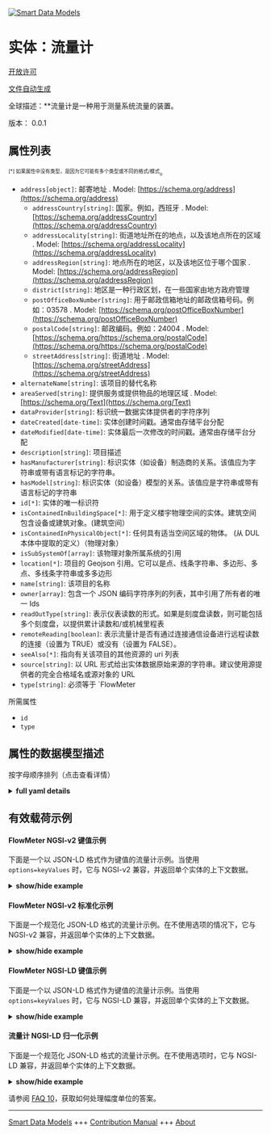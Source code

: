 <!-- 10-Header -->  
[![Smart Data Models](https://smartdatamodels.org/wp-content/uploads/2022/01/SmartDataModels_logo.png "Logo")](https://smartdatamodels.org)  
实体：流量计  
======<!-- /10-Header -->  
<!-- 15-License -->  
[开放许可](https://github.com/smart-data-models//dataModel.S4BLDG/blob/master/FlowMeter/LICENSE.md)  
[文件自动生成](https://docs.google.com/presentation/d/e/2PACX-1vTs-Ng5dIAwkg91oTTUdt8ua7woBXhPnwavZ0FxgR8BsAI_Ek3C5q97Nd94HS8KhP-r_quD4H0fgyt3/pub?start=false&loop=false&delayms=3000#slide=id.gb715ace035_0_60)  
<!-- /15-License -->  
<!-- 20-Description -->  
全球描述：**流量计是一种用于测量系统流量的装置。  
版本： 0.0.1  
<!-- /20-Description -->  
<!-- 30-PropertiesList -->  

## 属性列表  

<sup><sub>[*] 如果属性中没有类型，是因为它可能有多个类型或不同的格式/模式</sub></sup>。  
- `address[object]`: 邮寄地址  . Model: [https://schema.org/address](https://schema.org/address)	- `addressCountry[string]`: 国家。例如，西班牙  . Model: [https://schema.org/addressCountry](https://schema.org/addressCountry)  
	- `addressLocality[string]`: 街道地址所在的地点，以及该地点所在的区域  . Model: [https://schema.org/addressLocality](https://schema.org/addressLocality)  
	- `addressRegion[string]`: 地点所在的地区，以及该地区位于哪个国家  . Model: [https://schema.org/addressRegion](https://schema.org/addressRegion)  
	- `district[string]`: 地区是一种行政区划，在一些国家由地方政府管理    
	- `postOfficeBoxNumber[string]`: 用于邮政信箱地址的邮政信箱号码。例如：03578  . Model: [https://schema.org/postOfficeBoxNumber](https://schema.org/postOfficeBoxNumber)  
	- `postalCode[string]`: 邮政编码。例如：24004  . Model: [https://schema.org/https://schema.org/postalCode](https://schema.org/https://schema.org/postalCode)  
	- `streetAddress[string]`: 街道地址  . Model: [https://schema.org/streetAddress](https://schema.org/streetAddress)  
- `alternateName[string]`: 该项目的替代名称  - `areaServed[string]`: 提供服务或提供物品的地理区域  . Model: [https://schema.org/Text](https://schema.org/Text)- `dataProvider[string]`: 标识统一数据实体提供者的字符序列  - `dateCreated[date-time]`: 实体创建时间戳。通常由存储平台分配  - `dateModified[date-time]`: 实体最后一次修改的时间戳。通常由存储平台分配  - `description[string]`: 项目描述  - `hasManufacturer[string]`: 标识实体（如设备）制造商的关系。该值应为字符串或带有语言标记的字符串。  - `hasModel[string]`: 标识实体（如设备）模型的关系。该值应是字符串或带有语言标记的字符串  - `id[*]`: 实体的唯一标识符  - `isContainedInBuildingSpace[*]`: 用于定义楼宇物理空间的实体。建筑空间包含设备或建筑对象。(建筑空间）  - `isContainedInPhysicalObject[*]`: 任何具有适当空间区域的物体。  (从 DUL 本体中提取的定义）（物理对象）  - `isSubSystemOf[array]`: 该物理对象所属系统的引用  - `location[*]`: 项目的 Geojson 引用。它可以是点、线条字符串、多边形、多点、多线条字符串或多多边形  - `name[string]`: 该项目的名称  - `owner[array]`: 包含一个 JSON 编码字符序列的列表，其中引用了所有者的唯一 Ids  - `readOutType[string]`: 表示仪表读数的形式。如果是刻度盘读数，则可能包括多个刻度盘，以提供累计读数和/或机械里程表  - `remoteReading[boolean]`: 表示流量计是否有通过连接通信设备进行远程读数的连接（设置为 TRUE）或没有（设置为 FALSE）。  - `seeAlso[*]`: 指向有关该项目的其他资源的 uri 列表  - `source[string]`: 以 URL 形式给出实体数据原始来源的字符串。建议使用源提供者的完全合格域名或源对象的 URL  - `type[string]`: 必须等于 `FlowMeter  <!-- /30-PropertiesList -->  
<!-- 35-RequiredProperties -->  
所需属性  
- `id`  - `type`  <!-- /35-RequiredProperties -->  
<!-- 40-RequiredProperties -->  
<!-- /40-RequiredProperties -->  
<!-- 50-DataModelHeader -->  
## 属性的数据模型描述  
按字母顺序排列（点击查看详情）  
<!-- /50-DataModelHeader -->  
<!-- 60-ModelYaml -->  
<details><summary><strong>full yaml details</strong></summary>    
```yaml  
FlowMeter:    
  description: A flow meter is a device that is used to measure the flow rate in a system.    
  properties:    
    address:    
      description: The mailing address    
      properties:    
        addressCountry:    
          description: 'The country. For example, Spain'    
          type: string    
          x-ngsi:    
            model: https://schema.org/addressCountry    
            type: Property    
        addressLocality:    
          description: 'The locality in which the street address is, and which is in the region'    
          type: string    
          x-ngsi:    
            model: https://schema.org/addressLocality    
            type: Property    
        addressRegion:    
          description: 'The region in which the locality is, and which is in the country'    
          type: string    
          x-ngsi:    
            model: https://schema.org/addressRegion    
            type: Property    
        district:    
          description: 'A district is a type of administrative division that, in some countries, is managed by the local government'    
          type: string    
          x-ngsi:    
            type: Property    
        postOfficeBoxNumber:    
          description: 'The post office box number for PO box addresses. For example, 03578'    
          type: string    
          x-ngsi:    
            model: https://schema.org/postOfficeBoxNumber    
            type: Property    
        postalCode:    
          description: 'The postal code. For example, 24004'    
          type: string    
          x-ngsi:    
            model: https://schema.org/https://schema.org/postalCode    
            type: Property    
        streetAddress:    
          description: The street address    
          type: string    
          x-ngsi:    
            model: https://schema.org/streetAddress    
            type: Property    
        streetNr:    
          description: Number identifying a specific property on a public street    
          type: string    
          x-ngsi:    
            type: Property    
      type: object    
      x-ngsi:    
        model: https://schema.org/address    
        type: Property    
    alternateName:    
      description: An alternative name for this item    
      type: string    
      x-ngsi:    
        type: Property    
    areaServed:    
      description: The geographic area where a service or offered item is provided    
      type: string    
      x-ngsi:    
        model: https://schema.org/Text    
        type: Property    
    dataProvider:    
      description: A sequence of characters identifying the provider of the harmonised data entity    
      type: string    
      x-ngsi:    
        type: Property    
    dateCreated:    
      description: Entity creation timestamp. This will usually be allocated by the storage platform    
      format: date-time    
      type: string    
      x-ngsi:    
        type: Property    
    dateModified:    
      description: Timestamp of the last modification of the entity. This will usually be allocated by the storage platform    
      format: date-time    
      type: string    
      x-ngsi:    
        type: Property    
    description:    
      description: A description of this item    
      type: string    
      x-ngsi:    
        type: Property    
    hasManufacturer:    
      description: 'A relationship identifying the manufacturer of an entity (e.g., device). The value is expected to be a string or a string with language tag'    
      type: string    
      x-ngsi:    
        type: Property    
    hasModel:    
      description: 'A relationship identifying the model of an entity (e.g., device). The value is expected to be a string or a string with language tag'    
      type: string    
      x-ngsi:    
        type: Property    
    id:    
      anyOf:    
        - description: Identifier format of any NGSI entity    
          maxLength: 256    
          minLength: 1    
          pattern: ^[\w\-\.\{\}\$\+\*\[\]`|~^@!,:\\]+$    
          type: string    
          x-ngsi:    
            type: Property    
        - description: Identifier format of any NGSI entity    
          format: uri    
          type: string    
          x-ngsi:    
            type: Property    
      description: Unique identifier of the entity    
      x-ngsi:    
        type: Property    
    isContainedInBuildingSpace:    
      anyOf:    
        - description: Identifier format of any NGSI entity    
          maxLength: 256    
          minLength: 1    
          pattern: ^[\w\-\.\{\}\$\+\*\[\]`|~^@!,:\\]+$    
          type: string    
          x-ngsi:    
            type: Property    
        - description: Identifier format of any NGSI entity    
          format: uri    
          type: string    
          x-ngsi:    
            type: Property    
      description: An entity used to define the physical spaces of the building. A building space contains devices or building objects. (BuildingSpace)    
      x-ngsi:    
        type: Property    
    isContainedInPhysicalObject:    
      anyOf:    
        - description: Identifier format of any NGSI entity    
          maxLength: 256    
          minLength: 1    
          pattern: ^[\w\-\.\{\}\$\+\*\[\]`|~^@!,:\\]+$    
          type: string    
          x-ngsi:    
            type: Property    
        - description: Identifier format of any NGSI entity    
          format: uri    
          type: string    
          x-ngsi:    
            type: Property    
      description: Any Object that has a proper space region.  (Definition extracted from DUL ontology) (PhysicalObject)    
      x-ngsi:    
        type: Property    
    isSubSystemOf:    
      description: A reference to a system(s) that this Physical Object is part of    
      items:    
        anyOf:    
          - description: Identifier format of any NGSI entity    
            maxLength: 256    
            minLength: 1    
            pattern: ^[\w\-\.\{\}\$\+\*\[\]`|~^@!,:\\]+$    
            type: string    
            x-ngsi:    
              type: Property    
          - description: Identifier format of any NGSI entity    
            format: uri    
            type: string    
            x-ngsi:    
              type: Property    
        description: Unique identifier of the entity    
        x-ngsi:    
          type: Property    
      type: array    
      x-ngsi:    
        type: Relationship    
    location:    
      description: 'Geojson reference to the item. It can be Point, LineString, Polygon, MultiPoint, MultiLineString or MultiPolygon'    
      oneOf:    
        - description: Geojson reference to the item. Point    
          properties:    
            bbox:    
              items:    
                type: number    
              minItems: 4    
              type: array    
            coordinates:    
              items:    
                type: number    
              minItems: 2    
              type: array    
            type:    
              enum:    
                - Point    
              type: string    
          required:    
            - type    
            - coordinates    
          title: GeoJSON Point    
          type: object    
          x-ngsi:    
            type: GeoProperty    
        - description: Geojson reference to the item. LineString    
          properties:    
            bbox:    
              items:    
                type: number    
              minItems: 4    
              type: array    
            coordinates:    
              items:    
                items:    
                  type: number    
                minItems: 2    
                type: array    
              minItems: 2    
              type: array    
            type:    
              enum:    
                - LineString    
              type: string    
          required:    
            - type    
            - coordinates    
          title: GeoJSON LineString    
          type: object    
          x-ngsi:    
            type: GeoProperty    
        - description: Geojson reference to the item. Polygon    
          properties:    
            bbox:    
              items:    
                type: number    
              minItems: 4    
              type: array    
            coordinates:    
              items:    
                items:    
                  items:    
                    type: number    
                  minItems: 2    
                  type: array    
                minItems: 4    
                type: array    
              type: array    
            type:    
              enum:    
                - Polygon    
              type: string    
          required:    
            - type    
            - coordinates    
          title: GeoJSON Polygon    
          type: object    
          x-ngsi:    
            type: GeoProperty    
        - description: Geojson reference to the item. MultiPoint    
          properties:    
            bbox:    
              items:    
                type: number    
              minItems: 4    
              type: array    
            coordinates:    
              items:    
                items:    
                  type: number    
                minItems: 2    
                type: array    
              type: array    
            type:    
              enum:    
                - MultiPoint    
              type: string    
          required:    
            - type    
            - coordinates    
          title: GeoJSON MultiPoint    
          type: object    
          x-ngsi:    
            type: GeoProperty    
        - description: Geojson reference to the item. MultiLineString    
          properties:    
            bbox:    
              items:    
                type: number    
              minItems: 4    
              type: array    
            coordinates:    
              items:    
                items:    
                  items:    
                    type: number    
                  minItems: 2    
                  type: array    
                minItems: 2    
                type: array    
              type: array    
            type:    
              enum:    
                - MultiLineString    
              type: string    
          required:    
            - type    
            - coordinates    
          title: GeoJSON MultiLineString    
          type: object    
          x-ngsi:    
            type: GeoProperty    
        - description: Geojson reference to the item. MultiLineString    
          properties:    
            bbox:    
              items:    
                type: number    
              minItems: 4    
              type: array    
            coordinates:    
              items:    
                items:    
                  items:    
                    items:    
                      type: number    
                    minItems: 2    
                    type: array    
                  minItems: 4    
                  type: array    
                type: array    
              type: array    
            type:    
              enum:    
                - MultiPolygon    
              type: string    
          required:    
            - type    
            - coordinates    
          title: GeoJSON MultiPolygon    
          type: object    
          x-ngsi:    
            type: GeoProperty    
      x-ngsi:    
        type: GeoProperty    
    name:    
      description: The name of this item    
      type: string    
      x-ngsi:    
        type: Property    
    owner:    
      description: A List containing a JSON encoded sequence of characters referencing the unique Ids of the owner(s)    
      items:    
        anyOf:    
          - description: Identifier format of any NGSI entity    
            maxLength: 256    
            minLength: 1    
            pattern: ^[\w\-\.\{\}\$\+\*\[\]`|~^@!,:\\]+$    
            type: string    
            x-ngsi:    
              type: Property    
          - description: Identifier format of any NGSI entity    
            format: uri    
            type: string    
            x-ngsi:    
              type: Property    
        description: Unique identifier of the entity    
        x-ngsi:    
          type: Property    
      type: array    
      x-ngsi:    
        type: Property    
    readOutType:    
      description: 'Indication of the form that readout from the meter takes. In the case of a dial read out, this may comprise multiple dials that give a cumulative reading and/or a mechanical odometer'    
      type: string    
      x-ngsi:    
        type: Property    
    remoteReading:    
      description: Indicates whether the meter has a connection for remote reading through connection of a communication device (set TRUE) or not (set FALSE)    
      type: boolean    
      x-ngsi:    
        type: Property    
    seeAlso:    
      description: list of uri pointing to additional resources about the item    
      oneOf:    
        - items:    
            format: uri    
            type: string    
          minItems: 1    
          type: array    
        - format: uri    
          type: string    
      x-ngsi:    
        type: Property    
    source:    
      description: 'A sequence of characters giving the original source of the entity data as a URL. Recommended to be the fully qualified domain name of the source provider, or the URL to the source object'    
      type: string    
      x-ngsi:    
        type: Property    
    type:    
      description: It must be equal to `FlowMeter`    
      enum:    
        - FlowMeter    
      type: string    
      x-ngsi:    
        type: Property    
  required:    
    - id    
    - type    
  type: object    
  x-derived-from: "https://saref.etsi.org/saref4bldg/v1.1.2/#s4bldg:FlowMeter"    
  x-disclaimer: 'Redistribution and use in source and binary forms, with or without modification, are permitted  provided that the license conditions are met. Copyleft (c) 2022 Contributors to Smart Data Models Program'    
  x-license-url: https://github.com/smart-data-models/dataModel.S4BLDG/blob/master/FlowMeter/LICENSE.md    
  x-model-schema: https://smart-data-models.github.com/dataModel.SAREF4BLDG/FlowMeter/schema.json    
  x-model-tags: SAREF FlowMeter    
  x-version: 0.0.1    
```  
</details>    
<!-- /60-ModelYaml -->  
<!-- 70-MiddleNotes -->  
<!-- /70-MiddleNotes -->  
<!-- 80-Examples -->  
## 有效载荷示例  
#### FlowMeter NGSI-v2 键值示例  
下面是一个以 JSON-LD 格式作为键值的流量计示例。当使用 `options=keyValues` 时，它与 NGSI-v2 兼容，并返回单个实体的上下文数据。  
<details><summary><strong>show/hide example</strong></summary>    
```json  
{  
  "id": "urn:ngsi-ld:FlowMeter:f1914d35-f81f-4a4f-a4e9-a6ff04daf648",  
  "type": "FlowMeter",  
  "readOutType": "reboot",  
  "remoteReading": true,  
  "isContainedInBuildingSpace": "urn:ngsi-ld:BuildingSpace:134737db-1f4b-4ab8-a01c-4adc10903c37",  
  "isContainedInPhysicalObject": "urn:ngsi-ld:PhysicalObject:578679ba-86dc-4cf5-ab82-3b604d81543b",  
  "isSubSystemOf": [  
    "urn:ngsi-ld:System:efa37678-c954-42b7-88d9-41c05a3f48f2",  
    "urn:ngsi-ld:System:e95e02a5-aae1-4e42-b36f-79940ec5d998",  
    "urn:ngsi-ld:System:0fc941ae-0af9-4143-a381-254b0463b7f0"  
  ],  
  "hasManufacturer": "FlowMeter Company Inc.",  
  "hasModel": "FlowMeter 0.1.2",  
  "dateCreated": "2023-01-25T19:10:21Z",  
  "dateModified": "2023-01-25T23:16:49Z",  
  "source": "Import",  
  "name": "FlowMeter",  
  "alternateName": "FlowMeter type 2",  
  "description": "FlowMeter of limited FlowMeter types",  
  "dataProvider": "IFC file"  
}  
```  
</details>  
#### FlowMeter NGSI-v2 标准化示例  
下面是一个规范化 JSON-LD 格式的流量计示例。在不使用选项的情况下，它与 NGSI-v2 兼容，并返回单个实体的上下文数据。  
<details><summary><strong>show/hide example</strong></summary>    
```json  
{  
  "id": "urn:ngsi-ld:FlowMeter:838aaf6d-ea3e-4ea2-9576-0aec60a2cdfc",  
  "type": "FlowMeter",  
  "readOutType": {  
    "type": "Text",  
    "value": "Steel"  
  },  
  "remoteReading": {  
    "type": "Boolean",  
    "value": false  
  },  
  "isContainedInBuildingSpace": {  
    "type": "URI",  
    "value": "urn:ngsi-ld:BuildingSpace:b93e69ee-2489-44be-bdb7-ee2adf46b639"  
  },  
  "isContainedInPhysicalObject": {  
    "type": "URI",  
    "value": "urn:ngsi-ld:PhysicalObject:bec8d226-aa30-4423-bc21-fb1bf38b1a6f"  
  },  
  "isSubSystemOf": {  
    "type": "array",  
    "value": [  
      {  
        "type": "URI",  
        "value": "urn:ngsi-ld:System:05e001ec-d22d-4338-b271-b23d88f1d447"  
      },  
      {  
        "type": "URI",  
        "value": "urn:ngsi-ld:System:e81ab268-aaf7-4d94-8416-86589d815169"  
      },  
      {  
        "type": "URI",  
        "value": "urn:ngsi-ld:System:7a83e4d7-d5af-4cdd-9549-7f9182ac0ccb"  
      }  
    ]  
  },  
  "hasManufacturer": {  
    "type": "Text",  
    "value": "FlowMeter Company Inc."  
  },  
  "hasModel": {  
    "type": "Text",  
    "value": "FlowMeter 0.1.2"  
  },  
  "dateCreated": {  
    "type": "DateTime",  
    "value": "2023-01-26T11:07:19.4425986+01:00"  
  },  
  "dateModified": {  
    "type": "DateTime",  
    "value": "2023-01-25T21:14:20.5601683+01:00"  
  },  
  "source": {  
    "type": "Text",  
    "value": "Import"  
  },  
  "name": {  
    "type": "Text",  
    "value": "FlowMeter"  
  },  
  "alternateName": {  
    "type": "Text",  
    "value": "FlowMeter type 2"  
  },  
  "description": {  
    "type": "Text",  
    "value": "FlowMeter of limited FlowMeter types"  
  },  
  "dataProvider": {  
    "type": "Text",  
    "value": "IFC file"  
  }  
}  
```  
</details>  
#### FlowMeter NGSI-LD 键值示例  
下面是一个以 JSON-LD 格式作为键值的流量计示例。当使用 `options=keyValues` 时，它与 NGSI-LD 兼容，并返回单个实体的上下文数据。  
<details><summary><strong>show/hide example</strong></summary>    
```json  
{  
  "id": "urn:ngsi-ld:FlowMeter:80e2aa80-f309-4039-8a6d-e39445aa1d72",  
  "type": "FlowMeter",  
  "readOutType": "Spain",  
  "remoteReading": false,  
  "isContainedInBuildingSpace": "urn:ngsi-ld:BuildingSpace:a8241df5-decd-47d3-83fb-23ac625a5690",  
  "isContainedInPhysicalObject": "urn:ngsi-ld:PhysicalObject:c6fb3c72-03ea-4973-afbc-63d75c005d24",  
  "isSubSystemOf": [  
    "urn:ngsi-ld:System:7f0a0811-c372-43d3-93a0-2463af245196",  
    "urn:ngsi-ld:System:55220a1b-f36b-4042-9257-2d8d390ac500",  
    "urn:ngsi-ld:System:d38d8eeb-5579-431a-b41a-f3807b340ebd"  
  ],  
  "hasManufacturer": "FlowMeter Company Inc.",  
  "hasModel": "FlowMeter 0.1.2",  
  "dateCreated": "2023-01-26T02:02:47Z",  
  "dateModified": "2023-01-26T06:34:10Z",  
  "source": "Import",  
  "name": "FlowMeter",  
  "alternateName": "FlowMeter type 2",  
  "description": "FlowMeter of limited FlowMeter types",  
  "dataProvider": "IFC file",  
  "@context": [  
    "https://raw.githubusercontent.com/smart-data-models/dataModel.S4BLDG/master/context.jsonld",  
    "https://uri.etsi.org/ngsi-ld/v1/ngsi-ld-core-context.jsonld"  
  ]  
}  
```  
</details>  
#### 流量计 NGSI-LD 归一化示例  
下面是一个规范化 JSON-LD 格式的流量计示例。在不使用选项时，它与 NGSI-LD 兼容，并返回单个实体的上下文数据。  
<details><summary><strong>show/hide example</strong></summary>    
```json  
{  
  "id": "urn:ngsi-ld:FlowMeter:fc7e5dc8-7e06-4327-a444-5b6832467810",  
  "type": "FlowMeter",  
  "readOutType": {  
    "type": "Property",  
    "value": "website"  
  },  
  "remoteReading": {  
    "type": "Property",  
    "value": true  
  },  
  "isContainedInBuildingSpace": {  
    "type": "Relationship",  
    "object": "urn:ngsi-ld:BuildingSpace:9da65e0c-7b0c-4d62-99bc-1cb6926749e4"  
  },  
  "isContainedInPhysicalObject": {  
    "type": "Relationship",  
    "object": "urn:ngsi-ld:PhysicalObject:5199f09c-629d-48ca-9b21-7d3c2800f97f"  
  },  
  "isSubSystemOf": [  
    {  
      "type": "Relationship",  
      "object": "urn:ngsi-ld:System:2b39227b-b691-4558-9d43-3e5f8b7b632e"  
    },  
    {  
      "type": "Relationship",  
      "object": "urn:ngsi-ld:System:35f88756-6caf-44fa-becb-aff4e2b182be"  
    },  
    {  
      "type": "Relationship",  
      "object": "urn:ngsi-ld:System:01dd4075-26b6-4124-a486-0ee36e31dfd1"  
    }  
  ],  
  "hasManufacturer": {  
    "type": "Property",  
    "value": "FlowMeter Company Inc."  
  },  
  "hasModel": {  
    "type": "Property",  
    "value": "FlowMeter 0.1.2"  
  },  
  "dateCreated": {  
    "type": "Property",  
    "value": "2023-01-25T21:08:36Z"  
  },  
  "dateModified": {  
    "type": "Property",  
    "value": "2023-01-25T14:28:39Z"  
  },  
  "source": {  
    "type": "Property",  
    "value": "Import"  
  },  
  "name": {  
    "type": "Property",  
    "value": "FlowMeter"  
  },  
  "alternateName": {  
    "type": "Property",  
    "value": "FlowMeter type 2"  
  },  
  "description": {  
    "type": "Property",  
    "value": "FlowMeter of limited FlowMeter types"  
  },  
  "dataProvider": {  
    "type": "Property",  
    "value": "IFC file"  
  },  
  "@context": [  
    "https://raw.githubusercontent.com/smart-data-models/dataModel.S4BLDG/master/context.jsonld",  
    "https://uri.etsi.org/ngsi-ld/v1/ngsi-ld-core-context.jsonld"  
  ]  
}  
```  
</details><!-- /80-Examples -->  
<!-- 90-FooterNotes -->  
<!-- /90-FooterNotes -->  
<!-- 95-Units -->  
请参阅 [FAQ 10](https://smartdatamodels.org/index.php/faqs/)，获取如何处理幅度单位的答案。  
<!-- /95-Units -->  
<!-- 97-LastFooter -->  
---  
[Smart Data Models](https://smartdatamodels.org) +++ [Contribution Manual](https://bit.ly/contribution_manual) +++ [About](https://bit.ly/Introduction_SDM)<!-- /97-LastFooter -->  
